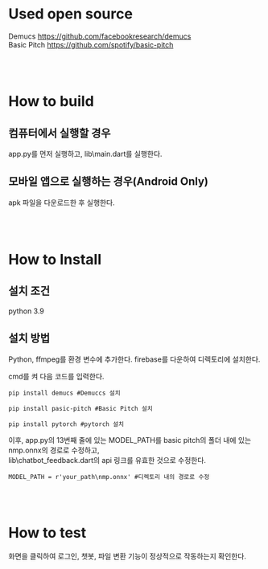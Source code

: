# Used open source
Demucs https://github.com/facebookresearch/demucs <br> 
Basic Pitch https://github.com/spotify/basic-pitch

<br><br>

# How to build
## 컴퓨터에서 실행할 경우
app.py를 먼저 실행하고, lib\main.dart를 실행한다.



## 모바일 앱으로 실행하는 경우(Android Only)
apk 파일을 다운로드한 후 실행한다.

<br><br>

# How to Install 
## 설치 조건
python 3.9 



##  설치 방법
Python, ffmpeg를 환경 변수에 추가한다.
firebase를 다운하여 디렉토리에 설치한다.

cmd를 켜 다음 코드를 입력한다. 

```
pip install demucs #Demuccs 설치

pip install pasic-pitch #Basic Pitch 설치

pip install pytorch #pytorch 설치
```

이후, app.py의 13번째 줄에 있는 MODEL_PATH를 basic pitch의 폴더 내에 있는 nmp.onnx의 경로로 수정하고,<br>
lib\chatbot_feedback.dart의 api 링크를 유효한 것으로 수정한다.
```
MODEL_PATH = r'your_path\nmp.onnx' #디렉토리 내의 경로로 수정
```

<br><br>

# How to test
화면을 클릭하여 로그인, 챗봇, 파일 변환 기능이 정상적으로 작동하는지 확인한다.
